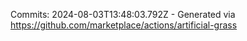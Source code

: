 Commits: 2024-08-03T13:48:03.792Z - Generated via https://github.com/marketplace/actions/artificial-grass
<br>
